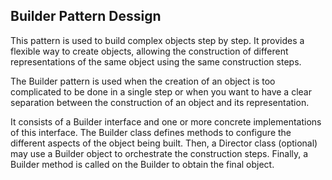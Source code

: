 ## Builder Pattern Dessign

This pattern is used to build complex objects step by step. It provides a flexible way to create objects, allowing the construction of different representations of the same object using the same construction steps.

The Builder pattern is used when the creation of an object is too complicated to be done in a single step or when you want to have a clear separation between the construction of an object and its representation.

It consists of a Builder interface and one or more concrete implementations of this interface. The Builder class defines methods to configure the different aspects of the object being built. Then, a Director class (optional) may use a Builder object to orchestrate the construction steps. Finally, a Builder method is called on the Builder to obtain the final object.